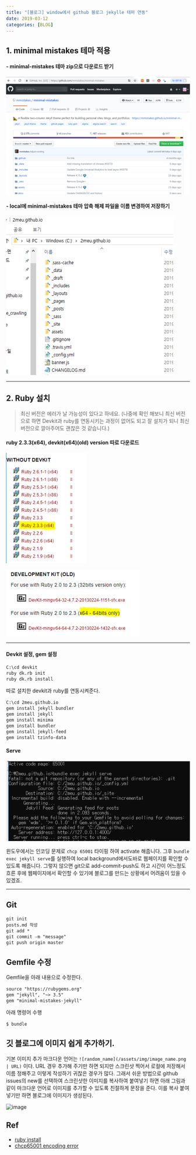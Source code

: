 ```yaml
---
title: "[블로그] window에서 github 블로그 jekylle 테마 연동"
date: 2019-03-12
categories: [BLOG]
---
```


## 1. minimal mistakes 테마 적용

#### - minimal-mistakes 테마 zip으로 다운로드 받기

![ruby](/assets/img/minimal-mistakes.PNG)

#### - local에 minimal-mistakes 테마 압축 해제 파일을 이름 변경하여 저장하기

![ruby](/assets/img/changename.PNG)

---

## 2. Ruby 설치
> 최신 버전은 에러가 날 가능성이 있다고 하네요. (나중에 확인 해보니 최신 버전으로 하면 Devkit과 ruby를 연동시키는 과정이 없어도 되고 잘 설치가 되니 최신 버전으로 깔아주어도 괜찮은 것 같습니다.)

#### ruby 2.3.3(x64), devkit(x64)(old) version 따로 다운로드

![ruby](/assets/img/ruby2.3.3.PNG)

![ruby](/assets/img/ruby.PNG)

---

#### Devkit 설정, gem 설정
```
C:\cd devkit
ruby dk.rb init
ruby dk.rb install
```
따로 설치한 devkit과 ruby를 연동시켜준다.

```
C:\cd 2meu.github.io
gem install jekyll bundler
gem install jekyll
gem install minima
gem install bundler
gem install jekyll-feed
gem install tzinfo-data

```

#### Serve

![ruby](/assets/img/serve.PNG)

윈도우에서는 인코딩 문제로 `chcp 65001` 타이핑 하여
activate 해줍니다. 그후 `bundle exec jekyll serve`를 실행하여 local background에서도바로 웹페이지를 확인할 수 있도록 해줍니다. 그렇지 않으면 git으로 add-commit-push도 하고 시간이 어느정도 흐른 후에 웹페이지에서 확인할 수 있기에 블로그를 만드는 상황에서 어려움이 있을 수 있겠죠.

---

## Git

```
git init
posts.md 작성
git add *
git commit -m "message"
git push origin master
```


## Gemfile 수정

Gemfile을 아래 내용으로 수정한다.
```
source "https://rubygems.org"
gem "jekyll", "~> 3.5"
gem "minimal-mistakes-jekyll"
```
아래 명령어 수행
```
$ bundle
```


## 깃 블로그에 이미지 쉽게 추가하기.

기본 이미지 추가 마크다운 언어는
`![random_name](/assets/img/image_name.png | URL)`
이다. URL 경우 추가해 주기만 하면 되지만 스크린샷 찍어서 로컬에 저장해서 이름 정해주고
이렇게 작성하기 귀찮은 경우가 많다. 그래서 쉬운 방법으로 github issues의 new를 선택하여
스크린샷한 이미지를 복사하여 붙여넣기 하면 아래 그림과 같이 마크다운 언어로 이미지를
추가할 수 있도록 친절하게 문장을 준다. 이를 복사 붙여넣기만 하면 블로그에 이미지가
생성된다.

![image](https://user-images.githubusercontent.com/48308562/54335854-982d5c80-466d-11e9-80b3-05fef6f4a4db.png)


## Ref
- [ruby install](http://error404.co.kr/dev/2018/04/14/jekyll-error/)
- [chcp65001 encoding error](http://error404.co.kr/dev/2018/04/14/jekyll-error/)
